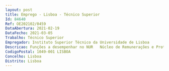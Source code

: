 ```yaml
--- 
layout: post
title: Emprego - Lisboa - Técnico Superior
Id: 84640
Ref: OE202102/0459
DataAbertura: 2021-02-19
DataFecho: 2021-03-05
Trabalho: Técnico Superior
Empregador: Instituto Superior Técnico da Universidade de Lisboa
Descricao: Funções a desempenhar no NUR   Núcleo de Remunerações e Proteção Social, da Direção de Recursos Humanos do Instituto Superior Técnico (IST).Intervenção nos procedimentos de   Elaboração de cabimentos de verba para a contratação de Pessoal   Formalização das inscrições de Trabalhadores na ADSE, CGA, Segurança Social e Fundos de Compensação   Submissão na ADSE Direta das despesas médicas dos Trabalhadores para serem sujeitas a comparticipação    Processamento mensal de vencimentos   Elaboração dos mapas de descontos mensais, obrigatórios e facultativos, a enviar mensalmente para a Tesouraria   Elaboração de Guias de Vencimento e Guias de Reposição   Envio dos ficheiros com os descontos mensais para a SS, AT e CGA   Colaboração na definição e implementação do plano de bem estar social dos trabalhadores do IST.
CodigoPostal: 1049-001 LISBOA
Concelho: Lisboa
Distrito: Lisboa
--- 
```

